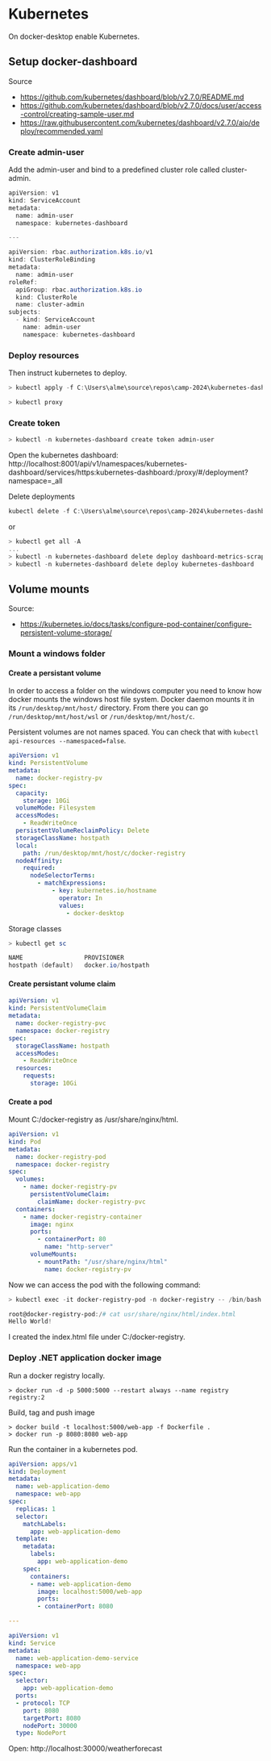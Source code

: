 # Kubernetes

On docker-desktop enable Kubernetes.

## Setup docker-dashboard

Source
- https://github.com/kubernetes/dashboard/blob/v2.7.0/README.md
- https://github.com/kubernetes/dashboard/blob/v2.7.0/docs/user/access-control/creating-sample-user.md
- https://raw.githubusercontent.com/kubernetes/dashboard/v2.7.0/aio/deploy/recommended.yaml

### Create admin-user

Add the admin-user and bind to a predefined cluster role called cluster-admin.

```powershell
apiVersion: v1
kind: ServiceAccount
metadata:
  name: admin-user
  namespace: kubernetes-dashboard

---

apiVersion: rbac.authorization.k8s.io/v1
kind: ClusterRoleBinding
metadata:
  name: admin-user
roleRef:
  apiGroup: rbac.authorization.k8s.io
  kind: ClusterRole
  name: cluster-admin
subjects:
  - kind: ServiceAccount
    name: admin-user
    namespace: kubernetes-dashboard
```

### Deploy resources
Then instruct kubernetes to deploy.

```powershell
> kubectl apply -f C:\Users\alme\source\repos\camp-2024\kubernetes-dashboard.yaml

> kubectl proxy
```

### Create token
```powershell
> kubectl -n kubernetes-dashboard create token admin-user
```

Open the kubernetes dashboard:
http://localhost:8001/api/v1/namespaces/kubernetes-dashboard/services/https:kubernetes-dashboard:/proxy/#/deployment?namespace=_all

Delete deployments

```powershell
kubectl delete -f C:\Users\alme\source\repos\camp-2024\kubernetes-dashboard.yaml
```

or


```powershell
> kubectl get all -A
...
> kubectl -n kubernetes-dashboard delete deploy dashboard-metrics-scraper
> kubectl -n kubernetes-dashboard delete deploy kubernetes-dashboard
```

## Volume mounts

Source:
- https://kubernetes.io/docs/tasks/configure-pod-container/configure-persistent-volume-storage/

### Mount a windows folder

#### Create a persistant volume

In order to access a folder on the windows computer you need to know how docker mounts the windows host file system. Docker daemon mounts it in its `/run/desktop/mnt/host/` directory. From there you can go `/run/desktop/mnt/host/wsl` or `/run/desktop/mnt/host/c`.

Persistent volumes are not names spaced. You can check that with `kubectl api-resources --namespaced=false`.

```yaml
apiVersion: v1
kind: PersistentVolume
metadata:
  name: docker-registry-pv
spec:
  capacity:
    storage: 10Gi
  volumeMode: Filesystem
  accessModes:
    - ReadWriteOnce
  persistentVolumeReclaimPolicy: Delete
  storageClassName: hostpath
  local:
    path: /run/desktop/mnt/host/c/docker-registry
  nodeAffinity:
    required:
      nodeSelectorTerms:
        - matchExpressions:
            - key: kubernetes.io/hostname
              operator: In
              values:
                - docker-desktop
```

Storage classes

```powershell
> kubectl get sc

NAME                 PROVISIONER
hostpath (default)   docker.io/hostpath
```

#### Create persistant volume claim

```yaml
apiVersion: v1
kind: PersistentVolumeClaim
metadata:
  name: docker-registry-pvc
  namespace: docker-registry
spec:
  storageClassName: hostpath
  accessModes:
    - ReadWriteOnce
  resources:
    requests:
      storage: 10Gi
```

#### Create a pod

Mount C:/docker-registry as /usr/share/nginx/html.

```yaml
apiVersion: v1
kind: Pod
metadata:
  name: docker-registry-pod
  namespace: docker-registry
spec:
  volumes:
    - name: docker-registry-pv
      persistentVolumeClaim:
        claimName: docker-registry-pvc
  containers:
    - name: docker-registry-container
      image: nginx
      ports:
        - containerPort: 80
          name: "http-server"
      volumeMounts:
        - mountPath: "/usr/share/nginx/html"
          name: docker-registry-pv
```

Now we can access the pod with the following command:

```powershell
> kubectl exec -it docker-registry-pod -n docker-registry -- /bin/bash

root@docker-registry-pod:/# cat usr/share/nginx/html/index.html
Hello World!
```

I created the index.html file under C:/docker-registry.

### Deploy .NET application docker image

Run a docker registry locally.

```
> docker run -d -p 5000:5000 --restart always --name registry registry:2
```

Build, tag and push image

```
> docker build -t localhost:5000/web-app -f Dockerfile .
> docker run -p 8080:8080 web-app
```

Run the container in a kubernetes pod.

```yaml
apiVersion: apps/v1
kind: Deployment
metadata:
  name: web-application-demo
  namespace: web-app
spec:
  replicas: 1
  selector:
    matchLabels:
      app: web-application-demo
  template:
    metadata:
      labels:
        app: web-application-demo
    spec:
      containers:
      - name: web-application-demo
        image: localhost:5000/web-app
        ports:
        - containerPort: 8080

---

apiVersion: v1
kind: Service
metadata:
  name: web-application-demo-service
  namespace: web-app
spec:
  selector:
    app: web-application-demo
  ports:
  - protocol: TCP
    port: 8080
    targetPort: 8080
    nodePort: 30000
  type: NodePort

```

Open:
http://localhost:30000/weatherforecast
